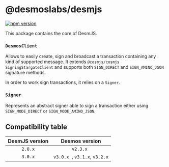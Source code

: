 # @desmoslabs/desmjs

[![npm version](https://img.shields.io/npm/v/@desmoslabs/desmjs.svg)](https://www.npmjs.com/package/@desmoslabs/desmjs)

This package contains the core of DesmJS.

### `DesmosClient`
Allows to easily create, sign and broadcast a transaction containing any kind of supported message. 
It extends `@cosmjs/cosmjs` `SigningStargateClient` and supports both `SIGN_DIRECT` and `SIGN_AMINO_JSON` 
signature methods. 

In order to work sign transactions, it relies on a `Signer`. 

### `Signer` 
Represents an abstract signer able to sign a transaction either using `SIGN_MODE_DIRECT` or `SIGN_MODE_AMINO_JSON`.

## Compatibility table

| DesmJS version |        Desmos version         | 
|:--------------:|:-----------------------------:|
|    `2.0.x`     |           `v2.3.x `           |
|    `3.0.x`     | `v3.0.x `, `v3.1.x`, `v3.2.x` |
